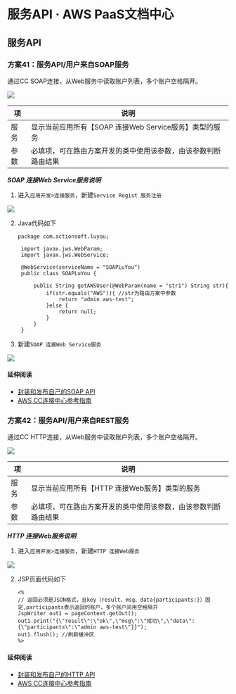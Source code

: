 # 服务API · AWS PaaS文档中心

## 服务API

### 方案41：服务API/用户来自SOAP服务

通过CC SOAP连接，从Web服务中读取账户列表，多个账户空格隔开。

[![](https://docs.awspaas.com/user-manual/aws-pass-console-user-manual-process-64ga/manual_task/fa27.png)](<fa27.png>)

项 | 说明  
---|---  
服务 | 显示当前应用所有【SOAP 连接Web Service服务】类型的服务  
参数 | 必填项，可在路由方案开发的类中使用该参数，由该参数判断路由结果  
  
**_SOAP 连接Web Service服务说明_**

  1. 进入`应用开发>连接服务`，新建`Service Regist 服务注册`

[![](https://docs.awspaas.com/user-manual/aws-pass-console-user-manual-process-64ga/manual_task/fa27-1.png)](<fa27-1.png>)

  2. Java代码如下
         
         package com.actionsoft.luyou;
         
          import javax.jws.WebParam;
          import javax.jws.WebService;
         
          @WebService(serviceName = "SOAPLuYou")
          public class SOAPLuYou {
         
              public String getAWSUser(@WebParam(name = "str1") String str){
                  if(str.equals("AWS")){ //str为路由方案中参数
                      return "admin aws-test";
                  }else {
                      return null;
                  }
              }
          }
         

  3. 新建`SOAP 连接Web Service服务`

[![](https://docs.awspaas.com/user-manual/aws-pass-console-user-manual-process-64ga/manual_task/fa27-2.png)](<fa27-2.png>)

#### 延伸阅读

  * [封装和发布自己的SOAP API](<https://docs.awspaas.com/reference-guide/aws-paas-api-guide/appendix/publish_soap_api.html>)
  * [AWS CC连接中心参考指南](<https://docs.awspaas.com/reference-guide/aws-paas-cc-reference-guide>)

### 方案42：服务API/用户来自REST服务

通过CC HTTP连接，从Web服务中读取账户列表，多个账户空格隔开。

[![](https://docs.awspaas.com/user-manual/aws-pass-console-user-manual-process-64ga/manual_task/fa28.png)](<fa28.png>)

项 | 说明  
---|---  
服务 | 显示当前应用所有【HTTP 连接Web服务】类型的服务  
参数 | 必填项，可在路由方案开发的类中使用该参数，由该参数判断路由结果  
  
**_HTTP 连接Web服务说明_**

  1. 进入`应用开发>连接服务`，新建`HTTP 连接Web服务`

[![](https://docs.awspaas.com/user-manual/aws-pass-console-user-manual-process-64ga/manual_task/fa28-1.png)](<fa28-1.png>)

  2. JSP页面代码如下
         
         <%
         // 返回必须是JSON格式，且key（result、msg、data{participants:}）固定,participants表示返回的账户，多个账户间用空格隔开
         JspWriter out1 = pageContext.getOut();
         out1.print("{\"result\":\"ok\",\"msg\":\"成功\",\"data\":{\"participants\":\"admin aws-test\"}}");
         out1.flush(); //刷新缓冲区
         %>
         

#### 延伸阅读

  * [封装和发布自己的HTTP API](<https://docs.awspaas.com/reference-guide/aws-paas-api-guide/appendix/publish_http_api.html>)
  * [AWS CC连接中心参考指南](<https://docs.awspaas.com/reference-guide/aws-paas-cc-reference-guide>)